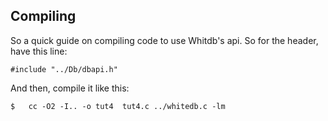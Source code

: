 ## Compiling

So a quick guide on compiling code to use Whitdb's api. So for the header, have this line:

```
#include "../Db/dbapi.h"
```

And then, compile it like this:

```
$	cc -O2 -I.. -o tut4  tut4.c ../whitedb.c -lm
```
